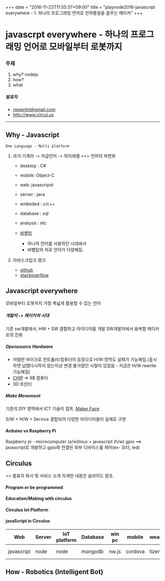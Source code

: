 +++
date = "2016-11-23T11:55:37+09:00"
title = "playnode2016-javascript everywhere - 1. 하나의 프로그래밍 언어로 천하통일을 꿈꾸는 메이커"
+++

# javascrpt everywhere - 하나의 프로그래밍 언어로 모바일부터 로봇까지

### 주제
1. why? nodejs
2. how?
3. what

##### 발표자 
- rippertnt@gmail.com
- http://www.circul.us

---

## Why - Javascript

    One Language - Multi platform

1. 과거
기계어 -> 저급언어 -> 하이레벨 
==> 언어의 파편화
    * desktop : C#
    * mobile: Object-C
    * web: javascripot
    * server : java
    * embeded : c/c++
    * database : sql
    * analysis : etc
    
    * [바벨탑](https://namu.wiki/w/%EB%B0%94%EB%B2%A8%ED%83%91)
        - 하나의 언어를 사용하던 시대에서 
        - 바벨탑의 저로 언어가 다양해짐.

2. 자바스크립크 랭크
    * [github](http://githut.info/)
    * [stackoverflow](http://stackoverflow.com/research/developer-survey-2016)

## Javascript everywhere
 모바일부터 로봇까지 가장 폭넓게 활용할 수 있는 언어

##### 개발자 -> 메이커의 시대
기존 sw개발에서, HW + SW 결합하고 아이디어를 개발 SW개발자에서 융복합 메이커로의 진화

##### Opensource Hardware
* 저렴한 마이크로 컨트롤러/컴퓨터의 등장으로 H/W 영역도 실패가 가능해짐.(출시하면 납땜다시하지 않는이상 변경 불가였던 시절이 있었음 - 지금은 H/W rewrite 가능해짐)
* [CHIP](https://www.kickstarter.com/projects/1598272670/chip-the-worlds-first-9-computer) => 9$ 컴퓨터
* 3D 프린터

##### Make Movement
기존의 DIY 영역에서 ICT 기술이 접목.
[Maker Faire](http://makerfaire.com/)

S/W + H/W + Service 결합되어 다양한 아이디어들이 실제로 구현

#### Arduino vs Raspberry Pi

Raspberry pi - microcomputer
(s/w)linux + javascript 
(h/w) gpio
==> javascript로 개발하고 gpio와 연결된 외부 디바이스를 제어(ex- 모터, led)


## Circulus
=> 발표자 회사 및 서비스 소개 자세한 내용은 슬라이드 참조.
#### Program or be programmed 
#### Education/Making with circulus
#### Circulus Iot Platform
#### javaScript in Circulus

Web | Server | IoT platform | Database | win pc | mobile | wearable | analysis | embeded | linux pc
----|----|----|----|----|----|----|----|----|----|
javascript | node | node | mongodb | nw.js | cordova | tizen | elastic serach | nodejs | nw.js

## How - Robotics (Intelligent Bot)






































